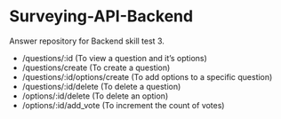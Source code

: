 # Surveying-API-Backend
Answer repository for Backend skill test 3.
* /questions/:id (To view a question and it’s options)
* /questions/create  (To create a question)
* /questions/:id/options/create  (To add options to a specific question)
* /questions/:id/delete (To delete a question)
* /options/:id/delete (To delete an option)
* /options/:id/add_vote (To increment the count of votes)
